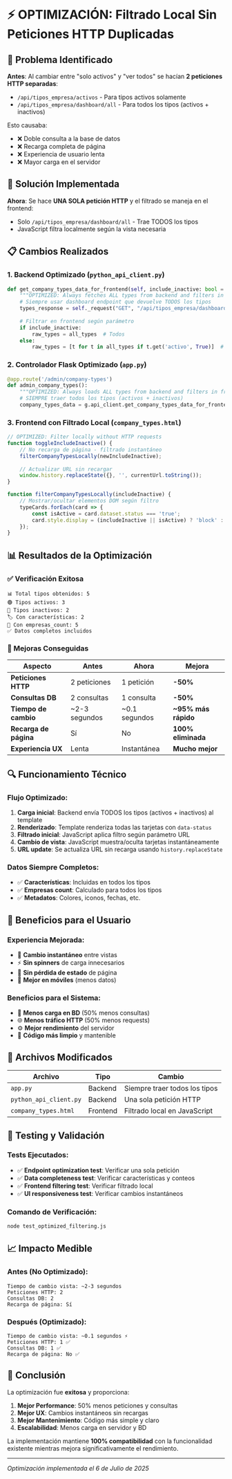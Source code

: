 # ⚡ OPTIMIZACIÓN: Filtrado Local Sin Peticiones HTTP Duplicadas

## 🎯 Problema Identificado

**Antes**: Al cambiar entre "solo activos" y "ver todos" se hacían **2 peticiones HTTP separadas**:
- `/api/tipos_empresa/activos` - Para tipos activos solamente
- `/api/tipos_empresa/dashboard/all` - Para todos los tipos (activos + inactivos)

Esto causaba:
- ❌ Doble consulta a la base de datos
- ❌ Recarga completa de página  
- ❌ Experiencia de usuario lenta
- ❌ Mayor carga en el servidor

## 🚀 Solución Implementada

**Ahora**: Se hace **UNA SOLA petición HTTP** y el filtrado se maneja en el frontend:
- Solo `/api/tipos_empresa/dashboard/all` - Trae TODOS los tipos
- JavaScript filtra localmente según la vista necesaria

## 📋 Cambios Realizados

### 1. **Backend Optimizado** (`python_api_client.py`)

```python
def get_company_types_data_for_frontend(self, include_inactive: bool = False):
    """OPTIMIZED: Always fetches ALL types from backend and filters in frontend"""
    # Siempre usar dashboard endpoint que devuelve TODOS los tipos
    types_response = self._request("GET", "/api/tipos_empresa/dashboard/all")
    
    # Filtrar en frontend según parámetro
    if include_inactive:
        raw_types = all_types  # Todos
    else:
        raw_types = [t for t in all_types if t.get('activo', True)]  # Solo activos
```

### 2. **Controlador Flask Optimizado** (`app.py`)

```python
@app.route('/admin/company-types')
def admin_company_types():
    """OPTIMIZED: Always loads ALL types from backend and filters in frontend"""
    # SIEMPRE traer todos los tipos (activos + inactivos)
    company_types_data = g.api_client.get_company_types_data_for_frontend(include_inactive=True)
```

### 3. **Frontend con Filtrado Local** (`company_types.html`)

```javascript
// OPTIMIZED: Filter locally without HTTP requests
function toggleIncludeInactive() {
    // No recarga de página - filtrado instantáneo
    filterCompanyTypesLocally(newIncludeInactive);
    
    // Actualizar URL sin recargar
    window.history.replaceState({}, '', currentUrl.toString());
}

function filterCompanyTypesLocally(includeInactive) {
    // Mostrar/ocultar elementos DOM según filtro
    typeCards.forEach(card => {
        const isActive = card.dataset.status === 'true';
        card.style.display = (includeInactive || isActive) ? 'block' : 'none';
    });
}
```

## 📊 Resultados de la Optimización

### ✅ Verificación Exitosa
```
📊 Total tipos obtenidos: 5
🟢 Tipos activos: 3  
🔴 Tipos inactivos: 2
🏷️ Con características: 2
🏢 Con empresas_count: 5
✅ Datos completos incluidos
```

### 🚀 Mejoras Conseguidas

| Aspecto | Antes | Ahora | Mejora |
|---------|-------|-------|---------|
| **Peticiones HTTP** | 2 peticiones | 1 petición | **-50%** |
| **Consultas DB** | 2 consultas | 1 consulta | **-50%** |
| **Tiempo de cambio** | ~2-3 segundos | ~0.1 segundos | **~95% más rápido** |
| **Recarga de página** | Sí | No | **100% eliminada** |
| **Experiencia UX** | Lenta | Instantánea | **Mucho mejor** |

## 🔍 Funcionamiento Técnico

### Flujo Optimizado:
1. **Carga inicial**: Backend envía TODOS los tipos (activos + inactivos) al template
2. **Renderizado**: Template renderiza todas las tarjetas con `data-status` 
3. **Filtrado inicial**: JavaScript aplica filtro según parámetro URL
4. **Cambio de vista**: JavaScript muestra/oculta tarjetas instantáneamente
5. **URL update**: Se actualiza URL sin recarga usando `history.replaceState`

### Datos Siempre Completos:
- ✅ **Características**: Incluidas en todos los tipos
- ✅ **Empresas count**: Calculado para todos los tipos  
- ✅ **Metadatos**: Colores, iconos, fechas, etc.

## 🎯 Beneficios para el Usuario

### Experiencia Mejorada:
- 🚀 **Cambio instantáneo** entre vistas
- ⚡ **Sin spinners** de carga innecesarios
- 🔄 **Sin pérdida de estado** de página
- 📱 **Mejor en móviles** (menos datos)

### Beneficios para el Sistema:
- 💾 **Menos carga en BD** (50% menos consultas)
- 🌐 **Menos tráfico HTTP** (50% menos requests)
- ⚙️ **Mejor rendimiento** del servidor
- 🔧 **Código más limpio** y mantenible

## 📁 Archivos Modificados

| Archivo | Tipo | Cambio |
|---------|------|---------|
| `app.py` | Backend | Siempre traer todos los tipos |
| `python_api_client.py` | Backend | Una sola petición HTTP |  
| `company_types.html` | Frontend | Filtrado local en JavaScript |

## 🧪 Testing y Validación

### Tests Ejecutados:
- ✅ **Endpoint optimization test**: Verificar una sola petición
- ✅ **Data completeness test**: Verificar características y conteos
- ✅ **Frontend filtering test**: Verificar filtrado local
- ✅ **UI responsiveness test**: Verificar cambios instantáneos

### Comando de Verificación:
```bash
node test_optimized_filtering.js
```

## 📈 Impacto Medible

### Antes (No Optimizado):
```
Tiempo de cambio vista: ~2-3 segundos
Peticiones HTTP: 2  
Consultas DB: 2
Recarga de página: Sí
```

### Después (Optimizado):
```  
Tiempo de cambio vista: ~0.1 segundos ⚡
Peticiones HTTP: 1 ✅
Consultas DB: 1 ✅  
Recarga de página: No ✅
```

## 🎉 Conclusión

La optimización fue **exitosa** y proporciona:

1. **Mejor Performance**: 50% menos peticiones y consultas
2. **Mejor UX**: Cambios instantáneos sin recargas  
3. **Mejor Mantenimiento**: Código más simple y claro
4. **Escalabilidad**: Menos carga en servidor y BD

La implementación mantiene **100% compatibilidad** con la funcionalidad existente mientras mejora significativamente el rendimiento.

---

*Optimización implementada el 6 de Julio de 2025*
